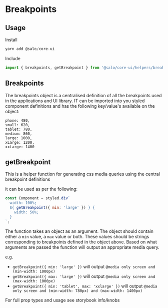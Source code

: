 # Breakpoints

## Usage

Install

```javascript
yarn add @salo/core-ui
```

Include

```javascript
import { breakpoints, getBreakpoint } from '@salo/core-ui/helpers/breakpoints';
```

## Breakpoints

The breakpoints object is a centralised definition of all the breakpoints used in the applications and UI library. IT can be imported into you styled component definitions and has the following key/value's available on the object:

```
phone: 480,
small: 620,
tablet: 780,
medium: 860,
large: 1000,
xLarge: 1200,
xxLarge: 1400
```

## getBreakpoint

This is a helper function for generating css media queries using the central breakpoint definitions

it can be used as per the following:

```javascript
const Component = styled.div`
  width: 100%;
  ${ getBreakpoint({ min: 'large' }) } {
    width: 50%;
  }
`;
```

The function takes an object as an argument. The object should contain either a `min` value, a `max` value or both. These values should be strings corresponding to breakpoints defined in the object above. Based on what arguments are passed the function will output an appropriate media query.

e.g.

- `getBreakpoint({ min: 'large' })` will output `@media only screen and (min-width: 1000px)`
- `getBreakpoint({ max: 'large' })` will output `@media only screen and (max-width: 1000px)`
- `getBreakpoint({ min: 'tablet', max: 'xxlarge' })` will output `@media only screen and (min-width: 780px) and (max-width: 1400px)`



For full prop types and usage see storybook info/knobs